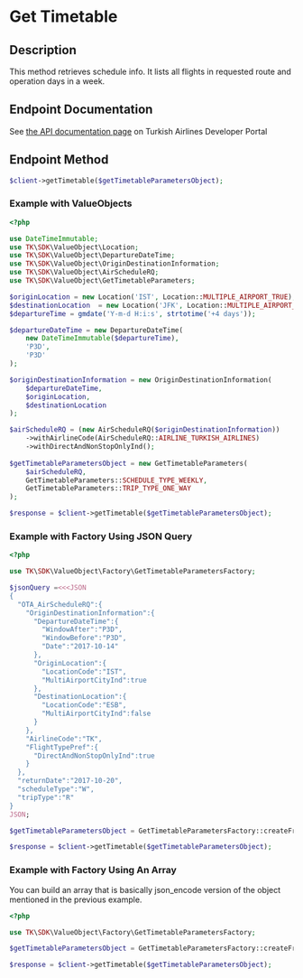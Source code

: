 # Get Timetable

## Description

This method retrieves schedule info. It lists all flights in requested route and operation days in a week.
 
## Endpoint Documentation

See [the API documentation page](https://developer.turkishairlines.com/documentation/GetTimetable) on Turkish Airlines Developer Portal

## Endpoint Method

```php
$client->getTimetable($getTimetableParametersObject);

```

### Example with ValueObjects

```php
<?php

use DateTimeImmutable;
use TK\SDK\ValueObject\Location;
use TK\SDK\ValueObject\DepartureDateTime;
use TK\SDK\ValueObject\OriginDestinationInformation;
use TK\SDK\ValueObject\AirScheduleRQ;
use TK\SDK\ValueObject\GetTimetableParameters;

$originLocation = new Location('IST', Location::MULTIPLE_AIRPORT_TRUE);
$destinationLocation  = new Location('JFK', Location::MULTIPLE_AIRPORT_TRUE);
$departureTime = gmdate('Y-m-d H:i:s', strtotime('+4 days'));

$departureDateTime = new DepartureDateTime(
	new DateTimeImmutable($departureTime),
	'P3D',
	'P3D'
);

$originDestinationInformation = new OriginDestinationInformation(
	$departureDateTime,
	$originLocation,
	$destinationLocation
);

$airScheduleRQ = (new AirScheduleRQ($originDestinationInformation))
	->withAirlineCode(AirScheduleRQ::AIRLINE_TURKISH_AIRLINES)
	->withDirectAndNonStopOnlyInd();
	
$getTimetableParametersObject = new GetTimetableParameters(
	$airScheduleRQ,
	GetTimetableParameters::SCHEDULE_TYPE_WEEKLY,
	GetTimetableParameters::TRIP_TYPE_ONE_WAY
);

$response = $client->getTimetable($getTimetableParametersObject);

```

### Example with Factory Using JSON Query

```php
<?php

use TK\SDK\ValueObject\Factory\GetTimetableParametersFactory;

$jsonQuery =<<<JSON
{
  "OTA_AirScheduleRQ":{
    "OriginDestinationInformation":{
      "DepartureDateTime":{
        "WindowAfter":"P3D",
        "WindowBefore":"P3D",
        "Date":"2017-10-14"
      },
      "OriginLocation":{
        "LocationCode":"IST",
        "MultiAirportCityInd":true
      },
      "DestinationLocation":{
        "LocationCode":"ESB",
        "MultiAirportCityInd":false
      }
    },
    "AirlineCode":"TK",
    "FlightTypePref":{
      "DirectAndNonStopOnlyInd":true
    }
  },
  "returnDate":"2017-10-20",
  "scheduleType":"W",
  "tripType":"R"
}
JSON;

$getTimetableParametersObject = GetTimetableParametersFactory::createFromJson($jsonQuery);

$response = $client->getTimetable($getTimetableParametersObject);

```

### Example with Factory Using An Array

You can build an array that is basically json_encode version of the object mentioned in the previous example.

```php
<?php

use TK\SDK\ValueObject\Factory\GetTimetableParametersFactory;

$getTimetableParametersObject = GetTimetableParametersFactory::createFromArray($parametersArray);

$response = $client->getTimetable($getTimetableParametersObject);

```